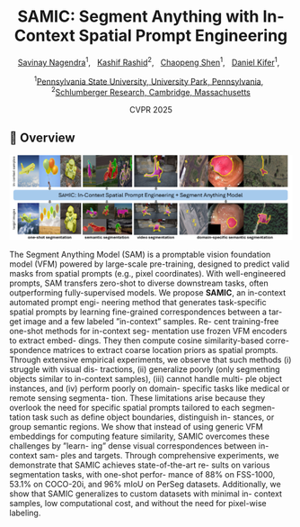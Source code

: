 <div align="center">

<h1>SAMIC: Segment Anything with In-Context Spatial Prompt Engineering  </h1>

[Savinay Nagendra](https://scholar.google.co.in/citations?user=rCV9Wn4AAAAJ&hl=en)<sup>1</sup>, &nbsp; 
[Kashif Rashid](https://scholar.google.com/citations?user=9VKN70wAAAAJ&hl=en)<sup>2</sup>, &nbsp; 
[Chaopeng Shen](https://scholar.google.com/citations?user=wGOOJi8AAAAJ&hl=en)<sup>1</sup>, &nbsp;
[Daniel Kifer](https://scholar.google.com/citations?user=QdTErIEAAAAJ&hl=en)<sup>1</sup>, &nbsp;

<sup>1</sup>[Pennsylvania State University, University Park, Pennsylvania](https://www.eecs.psu.edu/), &nbsp;
<sup>2</sup>[Schlumberger Research, Cambridge, Massachusetts](https://www.slb.com/about/who-we-are/our-technology-development)

CVPR 2025

</div>

## 🚀 Overview
<div align="center">
<img width="800" alt="image" src="figs/overview.png">
</div>

The Segment Anything Model (SAM) is a promptable
vision foundation model (VFM) powered by large-scale
pre-training, designed to predict valid masks from spatial
prompts (e.g., pixel coordinates). With well-engineered
prompts, SAM transfers zero-shot to diverse downstream
tasks, often outperforming fully-supervised models. We
propose **SAMIC**, an in-context automated prompt engi-
neering method that generates task-specific spatial prompts
by learning fine-grained correspondences between a tar-
get image and a few labeled ”in-context” samples. Re-
cent training-free one-shot methods for in-context seg-
mentation use frozen VFM encoders to extract embed-
dings. They then compute cosine similarity-based corre-
spondence matrices to extract coarse location priors as
spatial prompts. Through extensive empirical experiments,
we observe that such methods (i) struggle with visual dis-
tractions, (ii) generalize poorly (only segmenting objects
similar to in-context samples), (iii) cannot handle multi-
ple object instances, and (iv) perform poorly on domain-
specific tasks like medical or remote sensing segmenta-
tion. These limitations arise because they overlook the
need for specific spatial prompts tailored to each segmen-
tation task such as define object boundaries, distinguish in-
stances, or group semantic regions. We show that instead
of using generic VFM embeddings for computing feature
similarity, SAMIC overcomes these challenges by ”learn-
ing” dense visual correspondences between in-context sam-
ples and targets. Through comprehensive experiments,
we demonstrate that SAMIC achieves state-of-the-art re-
sults on various segmentation tasks, with one-shot perfor-
mance of 88% on FSS-1000, 53.1% on COCO-20i, and
96% mIoU on PerSeg datasets. Additionally, we show that
SAMIC generalizes to custom datasets with minimal in-
context samples, low computational cost, and without the
need for pixel-wise labeling. 
